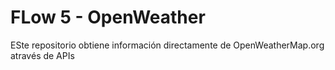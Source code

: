 # FLow 5 - OpenWeather
ESte repositorio obtiene información directamente de OpenWeatherMap.org através de APIs
